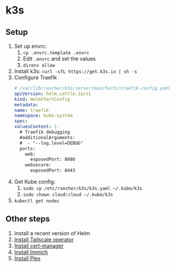 # k3s

## Setup

1. Set up envrc:
    1. `cp .envrc.template .envrc`
    1. Edit `.envrc` and set the values
    1. `direnv allow`
1. Install k3s: `curl -sfL https://get.k3s.io | sh -s`
1. Configure Traefik
    ```yaml
    # /var/lib/rancher/k3s/server/manifests/traefik-config.yaml
    apiVersion: helm.cattle.io/v1
    kind: HelmChartConfig
    metadata:
    name: traefik
    namespace: kube-system
    spec:
    valuesContent: |-
      # Traefik debugging
      #additionalArguments:
      #  - "--log.level=DEBUG"
      ports:
        web:
          exposedPort: 8080
        websecure:
          exposedPort: 8443
    ```
1. Get Kube config:
    1. `sudo cp /etc/rancher/k3s/k3s.yaml ~/.kube/k3s`
    1. `sudo chown cloud:cloud ~/.kube/k3s`
1. `kubectl get nodes`

## Other steps

1. Install a recent version of Helm
1. [Install Tailscale operator](./tailscale/README.md)
1. [Install cert-manager](./cert-manager/README.md)
1. [Install Immich](./immich/README.md)
1. [Install Plex](./plex/README.md)
